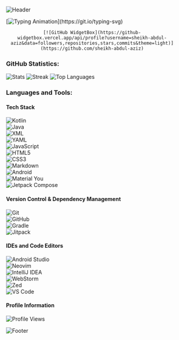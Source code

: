 <div style="width:90%; padding:20px; margin:24px;">

  <!-- Header -->
  ![Header](https://capsule-render.vercel.app/api?type=waving&color=7F52FF&height=180&section=header)

  <!-- Typing Animation -->
  [![Typing Animation](https://readme-typing-svg.herokuapp.com/?color=BDBDBD&size=35&center=true&vCenter=true&width=1000&lines=Salaam+Alaikum!)](https://git.io/typing-svg)

  <!-- GitHub Widget -->
  <div align="center">

    [![GitHub WidgetBox](https://github-widgetbox.vercel.app/api/profile?username=sheikh-abdul-aziz&data=followers,repositories,stars,commits&theme=light)](https://github.com/sheikh-abdul-aziz)

  </div>

  <!-- GitHub Statistics -->
  ### GitHub Statistics:
  ![Stats](https://github-readme-stats.vercel.app/api?username=Sheikh-Abdul-Aziz&theme=buefy&show_icons=true&include_all_commits=true&hide_border=false&count_private=true)
  ![Streak](https://github-readme-streak-stats.herokuapp.com/?user=Sheikh-Abdul-Aziz&theme=buefy&hide_border=false)
  ![Top Languages](https://github-readme-stats.vercel.app/api/top-langs/?username=Sheikh-Abdul-Aziz&theme=buefy&show_icons=true&hide_border=false&layout=compact)

  <!-- Languages and Tools -->
  ### Languages and Tools:

  #### Tech Stack
  ![Kotlin](https://img.shields.io/badge/Kotlin-7D70FE?logo=kotlin&logoColor=white&style=for-the-badge)  
  ![Java](https://img.shields.io/static/v1?style=for-the-badge&message=Java&color=bd9117&logo=openjdk&logoColor=FFFFFF&label=)  
  ![XML](https://img.shields.io/badge/XML-FF6600?logo=xml&logoColor=white&style=for-the-badge)  
  ![YAML](https://img.shields.io/static/v1?style=for-the-badge&message=YAML&color=EA3548&logo=YAML&logoColor=FFFFFF&label=)  
  ![JavaScript](https://img.shields.io/badge/JavaScript-F7DF1E?logo=javascript&logoColor=black&style=for-the-badge)  
  ![HTML5](https://img.shields.io/static/v1?style=for-the-badge&message=HTML5&color=E34F26&logo=HTML5&logoColor=FFFFFF&label=)  
  ![CSS3](https://img.shields.io/static/v1?style=for-the-badge&message=CSS3&color=1572B6&logo=CSS3&logoColor=FFFFFF&label=)  
  ![Markdown](https://img.shields.io/static/v1?style=for-the-badge&message=Markdown&color=F6F6F6&logo=Markdown&logoColor=000000&label=)  
  ![Android](https://img.shields.io/badge/Android-50f270?logo=android&logoColor=black&style=for-the-badge)  
  ![Material You](https://custom-icon-badges.demolab.com/badge/material%20you-lightblue?style=for-the-badge&logoColor=333&logo=material-you)  
  ![Jetpack Compose](https://img.shields.io/static/v1?style=for-the-badge&message=Jetpack+Compose&color=4285F4&logo=Jetpack+Compose&logoColor=FFFFFF&label=)  

  #### Version Control & Dependency Management
  ![Git](https://img.shields.io/static/v1?style=for-the-badge&message=Git&color=F05032&logo=Git&logoColor=FFFFFF&label=)  
  ![GitHub](https://img.shields.io/badge/GitHub-181717?style=for-the-badge&logoColor=ffffff&logo=GitHub)  
  ![Gradle](https://img.shields.io/static/v1?style=for-the-badge&message=Gradle&color=02303A&logo=Gradle&logoColor=FFFFFF&label=)  
  ![Jitpack](https://img.shields.io/badge/Jitpack-354a5f?style=for-the-badge&logoColor=ffffff&logo=Jitpack)  

  #### IDEs and Code Editors
  ![Android Studio](https://img.shields.io/static/v1?style=for-the-badge&message=Android+Studio&color=0e2e1d&logo=Android+Studio&logoColor=3DDC84&label=)  
  ![Neovim](https://img.shields.io/badge/Neovim-57A143?style=for-the-badge&logo=neovim&logoColor=white)  
  ![IntelliJ IDEA](https://img.shields.io/badge/IntelliJIDEA-000000.svg?style=for-the-badge&logo=intellij-idea&logoColor=white)  
  ![WebStorm](https://img.shields.io/badge/WebStorm-143?style=for-the-badge&logo=webstorm&logoColor=white&color=black)  
  ![Zed](https://img.shields.io/badge/Zed-084CCF.svg?style=for-the-badge&logo=zedindustries&logoColor=white)  
  ![VS Code](https://img.shields.io/badge/Visual%20Studio%20Code-007ACC?style=for-the-badge&logo=vscode&logoColor=white)  

  <!-- Profile Information -->
  #### Profile Information
  ![Profile Views](https://komarev.com/ghpvc/?username=Sheikh-Abdul-Aziz&color=7D70FE)

  <!-- Footer -->
  ![Footer](https://capsule-render.vercel.app/api?type=waving&color=7F52FF&height=120&section=footer)
</div>